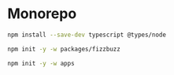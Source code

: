 # Monorepo

```sh
npm install --save-dev typescript @types/node
```

```sh
npm init -y -w packages/fizzbuzz
```

```sh
npm init -y -w apps
```
